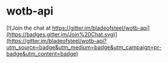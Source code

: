 # wotb-api

[![Join the chat at https://gitter.im/bladeofsteel/wotb-api](https://badges.gitter.im/Join%20Chat.svg)](https://gitter.im/bladeofsteel/wotb-api?utm_source=badge&utm_medium=badge&utm_campaign=pr-badge&utm_content=badge)
